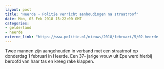```yaml
---
layout: post
title: "Heerde - Politie verricht aanhoudingen na straatroof"
date: Mon, 05 Feb 2018 15:22:00 GMT
categories: 
- gelderland 
- heerde 
externe_link: "https://www.politie.nl/nieuws/2018/februari/5/02-heerde-%E2%80%93-politie-verricht-aanhoudingen-na-straatroof.html"
---
```


Twee mannen zijn aangehouden in verband met een straatroof op donderdag 1 februari in Heerde. Een 37- jarige vrouw uit Epe werd hierbij beroofd van haar tas en kreeg rake klappen.
